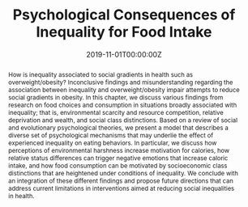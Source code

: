 ---
abstract: How is inequality associated to social gradients in health such as overweight/obesity? Inconclusive findings and misunderstanding regarding the association between inequality and overweight/obesity impair attempts to reduce social gradients in obesity. In this chapter, we discuss various findings from research on food choices and consumption in situations broadly associated with inequality; that is, environmental scarcity and resource competition, relative deprivation and wealth, and social class distinctions. Based on a review of social and evolutionary psychological theories, we present a model that describes a diverse set of psychological mechanisms that may underlie the effect of experienced inequality on eating behaviors. In particular, we discuss how perceptions of environmental harshness increase motivation for calories, how relative status differences can trigger negative emotions that increase caloric intake, and how food consumption can be motivated by socioeconomic class distinctions that are heightened under conditions of inequality. We conclude with an integration of these different findings and propose future directions that can address current limitations in interventions aimed at reducing social inequalities in health.
authors:
- M.A. Claassen
- O. Corneille
- O. Klein 
date: "2019-11-01T00:00:00Z"
doi: "10.1007/978-3-030-28856-3_10"
featured:
image:
projects: []
publications: 'In: Jetten J., Peters K. (eds). The Social Psychology of Inequality. Springer, Cham'
publication_short: ""
publication_types: "6"
publishDate: "2019-01-01T00:00:00Z"
title: Psychological Consequences of Inequality for Food Intake
url_code: ""
url_dataset: ""
url_pdf: ""
url_poster: ""
url_project: ""
url_slides: ""
url_source: ""
url_video: ""
---